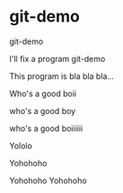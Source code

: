 # git-demo
git-demo

I'll fix a program git-demo

This program is bla bla bla...

Who's a good boii

who's a good boy

who's a good boiiiiii

Yololo

Yohohoho

Yohohoho Yohohoho